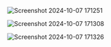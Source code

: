 
![Screenshot 2024-10-07 171251](https://github.com/user-attachments/assets/6abc873b-e2b9-49d1-bc77-6dc7e4d89d19)


![Screenshot 2024-10-07 171308](https://github.com/user-attachments/assets/35349abf-c933-4421-91cd-39537eb97646)


![Screenshot 2024-10-07 171326](https://github.com/user-attachments/assets/b5bf5e92-df3e-4450-904c-aed9fccdec7e)
